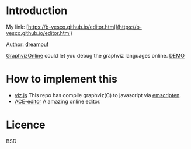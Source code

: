 # Introduction

My link: [https://b-vesco.github.io/editor.html](https://b-vesco.github.io/editor.html)

Author: [dreampuf](https://github.com/dreampuf/)

[GraphvizOnline](https://github.com/dreampuf/GraphvizOnline) could let you debug the graphviz languages online. [DEMO](http://dreampuf.github.io/GraphvizOnline/)

# How to implement this

- [viz.js](https://github.com/mdaines/viz.js) This repo has compile graphviz(C) to javascript via [emscripten](https://github.com/kripken/emscripten).
- [ACE-editor](http://ace.ajax.org/) A amazing online editor.

# Licence

BSD
